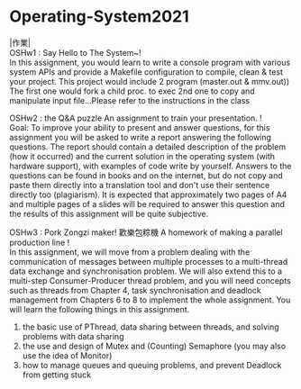 # Operating-System2021
|作業|<br>
OSHw1 : Say Hello to The System~!<br>
In this assignment, you would learn to write a console program with various system APIs and provide a Makefile configuration to compile, clean & test your project. This project would include 2 program (master.out & mmv.out)) The first one would fork a child proc. to exec 2nd one to copy and manipulate input file...Please refer to the instructions in the class<br>

OSHw2 : the Q&A puzzle An assignment to train your presentation. ! <br>
Goal:
To improve your ability to present and answer questions, for this assignment you will be asked to write a report answering the following questions. The report should contain a detailed description of the problem (how it occurred) and the current solution in the operating system (with hardware support), with examples of code write by yourself. Answers to the questions can be found in books and on the internet, but do not copy and paste them directly into a translation tool and don't use their sentence directly too (plagiarism). It is expected that approximately two pages of A4 and multiple pages of a slides will be required to answer this question and the results of this assignment will be quite subjective.<br>

OSHw3 : Pork Zongzi maker! 歡樂包粽機 A homework of making a parallel production line ! <br>
In this assignment, we will move from a problem dealing with the communication of messages between multiple processes to a multi-thread data exchange and synchronisation problem. We will also extend this to a multi-step Consumer-Producer thread problem, and you will need concepts such as threads from Chapter 4, task synchronisation and deadlock management from Chapters 6 to 8 to implement the whole assignment. You will learn the following things in this assignment.
1. the basic use of PThread, data sharing between threads, and solving problems with data sharing
2. the use and design of Mutex and (Counting) Semaphore (you may also use the idea of Monitor)
3. how to manage queues and queuing problems, and prevent Deadlock from getting stuck<br>
